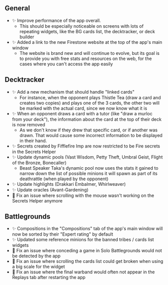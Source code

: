 ## General

- ✨ Improve performance of the app overall.
    - This should be especially noticeable on screens with lots of repeating widgets, like the BG cards list, the decktracker, or deck builder
- ✨ Added a link to the new Firestone website at the top of the app's main window
    - The website is brand new and will continue to evolve, but its goal is to provide you with free stats and resources on the web, for the cases where you can't access the app easily

## Decktracker

- ✨ Add a new mechanism that should handle "linked cards"
    - For instance, when the opponent plays Thistle Tea (draw a card and creates two copies) and plays one of the 3 cards, the other two will be marked with the actual card, since we now know what it is
- ✨ When an opponent draws a card with a tutor (like "draw a murloc from your deck"), the information about the card at the top of their deck is now removed
    - As we don't know if they drew that specific card, or if another was drawn. That would cause some incorrect information to be displayed in their hand.
- ✨ Secrets created by Fifflefire Imp are now restricted to be Fire secrets in the Secrets Helper
- ✨ Update dynamic pools (Vast Wisdom, Petty Theft, Umbral Geist, Flight of the Bronze, Bonecaller)
    - Beast Speaker Taka's dynamic pool now uses the stats it gained to narrow down the list of possible minions it will spawn as part of its deathrattle (when played by the opponent)
- ✨ Update highlights (Drakkari Embalmer, Whirlweaver)
- ✨ Update oracles (Avant-Gardening)
- 🐞 Fix an issue where scrolling with the mouse wasn't working on the Secrets Helper anymore

## Battlegrounds

- ✨ Compositions in the "Compositions" tab of the app's main window will now be sorted by their "Expert rating" by default
- ✨ Updated some reference minions for the banned tribes / cards list widgets
- 🐞 Fix an issue where conceding a game in Solo Battlegrounds would not be detected by the app
- 🐞 Fix an issue where scrolling the cards list could get broken when using a big scale for the widget
- 🐞 Fix an issue where the final warband would often not appear in the Replays tab after restarting the app
